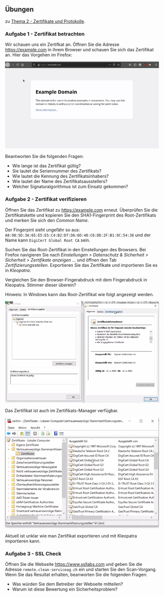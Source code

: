 ## Übungen

zu [Thema 2 - Zertifikate und Protokolle](README.md).

### Aufgabe 1 - Zertifikat betrachten

Wir schauen uns ein Zertifkat an. Öffnen Sie die Adresse <https://example.com> in ihrem Browser und schauen Sie sich das Zertifikat an. Hier das Vorgehen im Firefox:

![firefox-zertifikat-anzeigen](../firefox-zertifikat-anzeigen.gif)

Beantworten Sie die folgenden Fragen:

* Wie lange ist das Zertifikat gültig?
* Sie lautet die Seriennummer des Zertifikats?
* Wie lautet die Kennung des Zertifikatsinhabers?
* Wie lautet der Name des Zertifikatsausstellers?
* Welcher Signaturalgorithmus ist zum Einsatz gekommen?

### Aufgabe 2 - Zertifikat verifizieren

Öffnen Sie das Zertifikat zu <https://example.com> erneut. Überprüfen Sie die Zertifikatskette und kopieren Sie den SHA1-Fingerprint des Root-Zertifikats und merken Sie sich den *Common Name*.

Der Fingerpint sieht ungefähr so aus: `A8:98:5D:3A:65:E5:E5:C4:B2:D7:D6:6D:40:C6:DD:2F:B1:9C:54:36` und der Name kann `DigiCert Global Root CA` sein.

Suchen Sie das Root-Zertifikat in den Einstellungen des Browsers. Bei Firefox navigieren Sie nach *Einstellungen > Datenschutz & Sicherheit > Sicherheit > Zertifikate anzeigen ...* und öffnen den Tab *Zertifizierungsstellen*. Exportieren Sie das Zertifikate und importieren Sie es in *Kleopatra*.

Vergleichen Sie den Browser-Fingerabdruck mit dem Fingerabdruck in Kleopatra. Stimmer dieser überein?

Hinweis: In Windows kann das Root-Zertifikat wie folgt angezeigt werden.

![](../ansicht-edge.png)

Das Zertifikat ist auch im Zertifikats-Manager verfügbar.

![](../ansicht-zertifikate.png)

Aktuell ist unklar wie man Zertifikat exportieren und mit Kleopatra importieren kann.

### Aufgabe 3 - SSL Check

Öffnen Sie die Webseite <https://www.ssllabs.com> und geben Sie die Adresse `remote.clean-serviceag.ch` ein und starten Sie den Scan-Vorgang. Wenn Sie das Resultat erhalten, beanworten Sie die folgenden Fragen:

* Was würden Sie dem Betreiber der Webseite mitteilen?
* Warum ist diese Bewertung ein Sicherheitsproblem?

